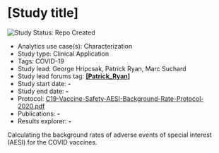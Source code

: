 [Study title]
=============

<img src="https://img.shields.io/badge/Study%20Status-Repo%20Created-lightgray.svg" alt="Study Status: Repo Created">

- Analytics use case(s): Characterization
- Study type: Clinical Application
- Tags: COVID-19
- Study lead: George Hripcsak, Patrick Ryan, Marc Suchard
- Study lead forums tag: **[[Patrick_Ryan]](https://forums.ohdsi.org/u/[Patrick_Ryan])**
- Study start date: **-**
- Study end date: **-**
- Protocol: [C19-Vaccine-Safety-AESI-Background-Rate-Protocol-2020.pdf](https://www.bestinitiative.org/wp-content/uploads/2021/01/C19-Vaccine-Safety-AESI-Background-Rate-Protocol-2020.pdf)
- Publications: **-**
- Results explorer: **-**


Calculating the background rates of adverse events of special interest (AESI) for the COVID vaccines.
